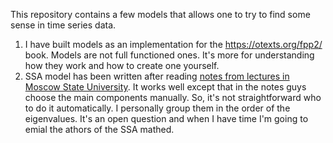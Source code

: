 This repository contains a few models that allows one to try to find some sense in time series data. 

1. I have built models as an implementation for the https://otexts.org/fpp2/ book. Models are not full functioned ones. It's more for understanding how they work and how to create one yourself. 
2. SSA model has been written after reading [notes from lectures in Moscow State University](http://chaos.phys.msu.ru/loskutov/PDF/Annot_time_series_analysis.pdf). It works well except that in the notes guys choose the main components manually. So, it's not straightforward who to do it automatically. I personally group them in the order of the eigenvalues. It's an open question and when I have time I'm going to emial the athors of the SSA mathed.

